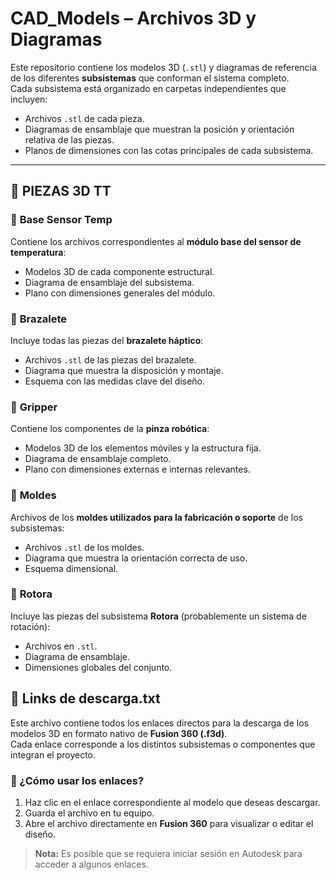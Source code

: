 # CAD_Models – Archivos 3D y Diagramas

Este repositorio contiene los modelos 3D (`.stl`) y diagramas de referencia de los diferentes **subsistemas** que conforman el sistema completo.  
Cada subsistema está organizado en carpetas independientes que incluyen:

- Archivos `.stl` de cada pieza.
- Diagramas de ensamblaje que muestran la posición y orientación relativa de las piezas.
- Planos de dimensiones con las cotas principales de cada subsistema.

---

## 📁 PIEZAS 3D TT

### 📂 **Base Sensor Temp**
Contiene los archivos correspondientes al **módulo base del sensor de temperatura**:
- Modelos 3D de cada componente estructural.
- Diagrama de ensamblaje del subsistema.
- Plano con dimensiones generales del módulo.

### 📂 **Brazalete**
Incluye todas las piezas del **brazalete háptico**:
- Archivos `.stl` de las piezas del brazalete.
- Diagrama que muestra la disposición y montaje.
- Esquema con las medidas clave del diseño.

### 📂 **Gripper**
Contiene los componentes de la **pinza robótica**:
- Modelos 3D de los elementos móviles y la estructura fija.
- Diagrama de ensamblaje completo.
- Plano con dimensiones externas e internas relevantes.

### 📂 **Moldes**
Archivos de los **moldes utilizados para la fabricación o soporte** de los subsistemas:
- Archivos `.stl` de los moldes.
- Diagrama que muestra la orientación correcta de uso.
- Esquema dimensional.

### 📂 **Rotora**
Incluye las piezas del subsistema **Rotora** (probablemente un sistema de rotación):
- Archivos en `.stl`.
- Diagrama de ensamblaje.
- Dimensiones globales del conjunto.
  
## 📁 Links de descarga.txt
Este archivo contiene todos los enlaces directos para la descarga de los modelos 3D en formato nativo de **Fusion 360 (.f3d)**.  
Cada enlace corresponde a los distintos subsistemas o componentes que integran el proyecto.

### 🔗 ¿Cómo usar los enlaces?
1. Haz clic en el enlace correspondiente al modelo que deseas descargar.
2. Guarda el archivo en tu equipo.
3. Abre el archivo directamente en **Fusion 360** para visualizar o editar el diseño.

> **Nota:** Es posible que se requiera iniciar sesión en Autodesk para acceder a algunos enlaces.

